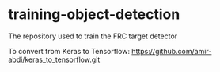 # training-object-detection
The repository used to train the FRC target detector

To convert from Keras to Tensorflow:
https://github.com/amir-abdi/keras_to_tensorflow.git

